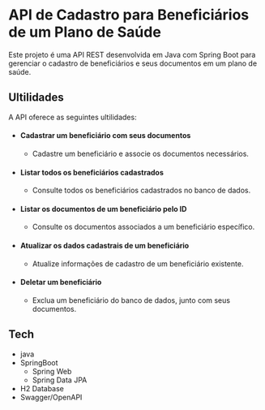 
# API de Cadastro para Beneficiários de um Plano de Saúde

Este projeto é uma API REST desenvolvida em Java com Spring Boot para gerenciar o cadastro de beneficiários e seus documentos em um plano de saúde.


## Ultilidades
A API oferece as seguintes ultilidades:

- #### Cadastrar um beneficiário com seus documentos
    - Cadastre um beneficiário e associe os documentos necessários.
- #### Listar todos os beneficiários cadastrados
    - Consulte todos os beneficiários cadastrados no banco de dados.
- #### Listar os documentos de um beneficiário pelo ID
    - Consulte os documentos associados a um beneficiário específico.
- #### Atualizar os dados cadastrais de um beneficiário
    - Atualize informações de cadastro de um beneficiário existente.
- #### Deletar um beneficiário
    - Exclua um beneficiário do banco de dados, junto com seus documentos.

  

## Tech 
- java
- SpringBoot
    - Spring Web
    - Spring Data JPA
- H2 Database
- Swagger/OpenAPI 

